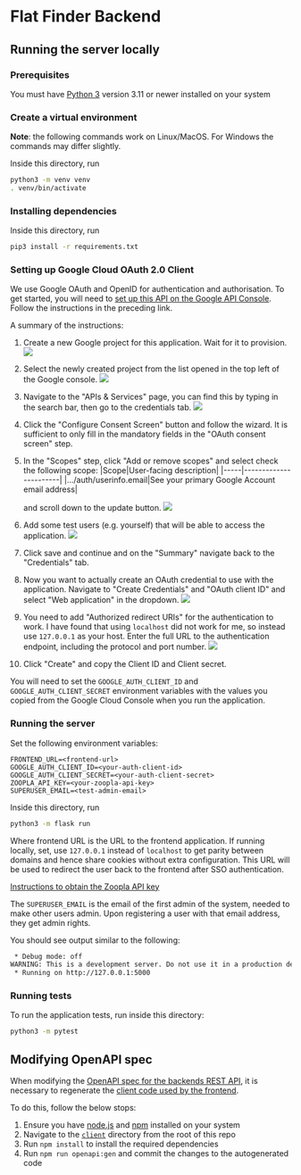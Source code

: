 # Flat Finder Backend

## Running the server locally

### Prerequisites

You must have [Python 3](https://www.python.org/downloads/) version 3.11 or newer installed on your system

### Create a virtual environment

**Note**: the following commands work on Linux/MacOS. For Windows the commands
may differ slightly.

Inside this directory, run

```bash
python3 -m venv venv
. venv/bin/activate
```

### Installing dependencies

Inside this directory, run

```bash
pip3 install -r requirements.txt
```

### Setting up Google Cloud OAuth 2.0 Client

We use Google OAuth and OpenID for authentication and authorisation. To get
started, you will need to [set up this API on the Google API Console](https://developers.google.com/identity/openid-connect/openid-connect#appsetup). Follow
the instructions in the preceding link.

A summary of the instructions:

1. Create a new Google project for this application. Wait for it to provision.
   ![](https://user-images.githubusercontent.com/68463406/229338957-09d0506c-10db-4a6e-a372-4fe99456533b.png)
2. Select the newly created project from the list opened in the top left of
   the Google console.
   ![](https://user-images.githubusercontent.com/68463406/229338962-088f0de7-5282-480a-9c8c-bb2c2fc5768e.png)
3. Navigate to the "APIs & Services" page, you can find this by typing in the
   search bar, then go to the credentials tab.
   ![](https://user-images.githubusercontent.com/68463406/229338963-61cc2149-8b79-46ac-94bc-e4aeb3978471.png)
4. Click the "Configure Consent Screen" button and follow the wizard. It is
   sufficient to only fill in the mandatory fields in the "OAuth consent screen"
   step.
5. In the "Scopes" step, click "Add or remove scopes" and select check the
   following scope:
   |Scope|User-facing description|
   |-----|-----------------------|
   |.../auth/userinfo.email|See your primary Google Account email address|

   and scroll down to the update button.
   ![](https://user-images.githubusercontent.com/68463406/229338972-d9f04e10-2a68-4d77-8941-a34d9ee658a6.png)
6. Add some test users (e.g. yourself) that will be able to access the
   application.
   ![](https://user-images.githubusercontent.com/68463406/229338974-3b90505b-fb8c-4d22-a20a-df4b16ca047e.png)
7. Click save and continue and on the "Summary" navigate back to the
   "Credentials" tab.
8. Now you want to actually create an OAuth credential to use with the
   application. Navigate to "Create Credentials" and "OAuth client ID" and
   select "Web application" in the dropdown.
   ![](https://user-images.githubusercontent.com/68463406/229338977-bae56550-50f9-4537-b39f-e7d26f4377dc.png)
9.  You need to add "Authorized redirect URIs" for the authentication to work.
   I have found that using `localhost` did not work for me, so instead use
   `127.0.0.1` as your host. Enter the full URL to the authentication endpoint,
   including the protocol and port number.
   ![](https://user-images.githubusercontent.com/68463406/229338979-8e9e1b99-f7a6-4b74-bcc4-0b876f8046ba.png)
10. Click "Create" and copy the Client ID and Client secret.

You will need to set the `GOOGLE_AUTH_CLIENT_ID` and `GOOGLE_AUTH_CLIENT_SECRET`
environment variables with the values you copied from the Google Cloud Console
when you run the application.

### Running the server

Set the following environment variables:

```env
FRONTEND_URL=<frontend-url>
GOOGLE_AUTH_CLIENT_ID=<your-auth-client-id>
GOOGLE_AUTH_CLIENT_SECRET=<your-auth-client-secret>
ZOOPLA_API_KEY=<your-zoopla-api-key>
SUPERUSER_EMAIL=<test-admin-email>
```

Inside this directory, run

```bash
python3 -m flask run
```

Where frontend URL is the URL to the frontend application. If running locally,
set, use `127.0.0.1` instead of `localhost` to get parity between domains and
hence share cookies without extra configuration. This URL will be used to
redirect the user back to the frontend after SSO authentication.

[Instructions to obtain the Zoopla API key](../docs/API-details/APIdetails.md#getting-api-key)

The `SUPERUSER_EMAIL` is the email of the first admin of the system, needed to
make other users admin. Upon registering a user with that email address,
they get admin rights.

You should see output similar to the following:

```txt
 * Debug mode: off
WARNING: This is a development server. Do not use it in a production deployment. Use a production WSGI server instead.
 * Running on http://127.0.0.1:5000
```

### Running tests

To run the application tests, run inside this directory:

```bash
python3 -m pytest
```

## Modifying OpenAPI spec

When modifying the [OpenAPI spec for the backends REST API](openapi.yaml), it
is necessary to regenerate the [client code used by the frontend](../client/src/generated/).

To do this, follow the below stops:

1. Ensure you have [node.js](https://nodejs.org/) and [npm](https://www.npmjs.com/) installed on your system
2. Navigate to the [`client`](../client/) directory from the root of this repo
3. Run `npm install` to install the required dependencies
4. Run `npm run openapi:gen` and commit the changes to the autogenerated code
